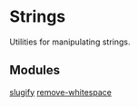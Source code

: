 # Strings

Utilities for manipulating strings.

## Modules

[slugify](https://github.com/pid/speakingurl)
[remove-whitespace](https://github.com/javiercejudo/remove-whitespace)
